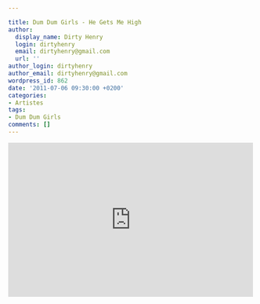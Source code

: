 ```yaml
---

title: Dum Dum Girls - He Gets Me High
author:
  display_name: Dirty Henry
  login: dirtyhenry
  email: dirtyhenry@gmail.com
  url: ''
author_login: dirtyhenry
author_email: dirtyhenry@gmail.com
wordpress_id: 862
date: '2011-07-06 09:30:00 +0200'
categories:
- Artistes
tags:
- Dum Dum Girls
comments: []
---
```

<iframe width="500" height="314" src="http://www.youtube.com/embed/hOZgb0T7AM4" frameborder="0" allowfullscreen></iframe>
